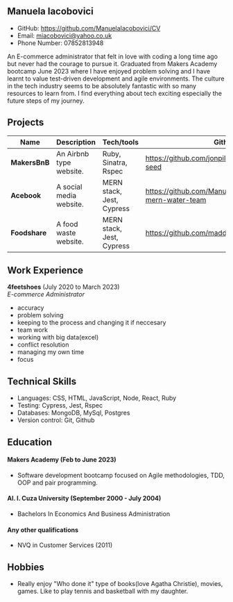## Manuela Iacobovici
* GitHub: https://github.com/ManuelaIacobovici/CV
* Email: miacobovici@yahoo.co.uk
* Phone Number: 07852813948

An E-commerce administrator that felt in love with coding a long time ago but never had the courage to pursue it. Graduated from Makers Academy bootcamp June 2023 where I have enjoyed problem solving and I have learnt to value test-driven development and agile environments. The culture in the tech industry seems to be absolutely fantastic with so many resources to learn from. I find everything about tech exciting especially the future steps of my journey.

## Projects

| Name                         | Description             | Tech/tools                | Github                                                      |
| ---------------------------- | ----------------------- | ------------------------- | ----------------------------------------------------------- |
| **MakersBnB**                | An Airbnb type website. | Ruby, Sinatra, Rspec      | https://github.com/jonpillay/makersbnb-ruby-seed            |
| **Acebook**                  | A social media website. | MERN stack, Jest, Cypress | https://github.com/ManuelaIacobovici/acebook-mern-water-team|
| **Foodshare**                | A food waste website.   | MERN stack, Jest, Cypress | https://github.com/maddc0de/foodshare                       |

## Work Experience

**4feetshoes** (July 2020 to March 2023)  
_E-commerce Administrator_
* accuracy
* problem solving
* keeping to the process and changing it if neccesary
* team work
* working with big data(excel)
* conflict resolution
* managing my own time
* focus

## Technical Skills

* Languages: CSS, HTML, JavaScript, Node, React, Ruby
* Testing: Cypress, Jest, Rspec
* Databases: MongoDB, MySql, Postgres
* Version control: Git, Github

## Education

#### Makers Academy (Feb to June 2023) 
- Software development bootcamp focused on Agile methodologies, TDD, OOP and pair programming. 

#### Al. I. Cuza University (September 2000 - July 2004)

- Bachelors In Economics And Business Administration

#### Any other qualifications

- NVQ in Customer Services (2011)

## Hobbies

- Really enjoy "Who done it" type of books(love Agatha Christie), movies, games. Like to play tennis and basketball with my daughter. 
